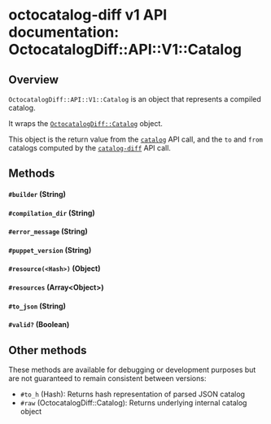 # octocatalog-diff v1 API documentation: OctocatalogDiff::API::V1::Catalog

## Overview

`OctocatalogDiff::API::V1::Catalog` is an object that represents a compiled catalog.

It wraps the [`OctocatalogDiff::Catalog`](/lib/octocatalog-diff/catalog.rb) object.

This object is the return value from the [`catalog`](/doc/dev/api/v1/calls/catalog.md) API call, and the `to` and `from` catalogs computed by the [`catalog-diff`](/doc/dev/api/v1/calls/catalog-diff.md) API call.

## Methods

#### `#builder` (String)

#### `#compilation_dir` (String)

#### `#error_message` (String)

#### `#puppet_version` (String)

#### `#resource(<Hash>)` (Object)

#### `#resources` (Array&lt;Object&gt;)

#### `#to_json` (String)

#### `#valid?` (Boolean)

## Other methods

These methods are available for debugging or development purposes but are not guaranteed to remain consistent between versions:

- `#to_h` (Hash): Returns hash representation of parsed JSON catalog
- `#raw` (OctocatalogDiff::Catalog): Returns underlying internal catalog object
